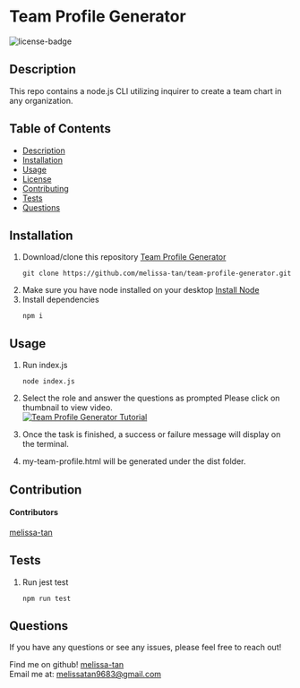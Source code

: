 
# Team Profile Generator

![license-badge](https://img.shields.io/badge/license-MIT-yellow)

## Description
This repo contains a node.js CLI utilizing inquirer to create a team chart in any organization.

## Table of Contents
- [Description](#description)
- [Installation](#installation)
- [Usage](#usage)
- [License](#license)
- [Contributing](#contributing)
- [Tests](#tests)
- [Questions](#questions)

## Installation
1. Download/clone this repository [Team Profile Generator](https://github.com/melissa-tan/team-profile-generator)
	```
	git clone https://github.com/melissa-tan/team-profile-generator.git
	```
2. Make sure you have node installed on your desktop [Install Node](https://nodejs.org/en/download/)
3. Install dependencies
	```
	npm i
	```

## Usage
1. Run index.js
	``` 
	node index.js
	```
2. Select the role and answer the questions as prompted
	Please click on thumbnail to view video. </br>
	[![Team Profile Generator Tutorial](https://img.youtube.com/vi/ceroChotyZE/0.jpg)](https://www.youtube.com/watch?v=ceroChotyZE)

3. Once the task is finished, a success or failure message will display on the terminal.

4. my-team-profile.html will be generated under the dist folder. 



## Contribution
#### Contributors
[melissa-tan](https://github.com/melissa-tan)




## Tests
1. Run jest test
	
	```
	npm run test
	```

## Questions
If you have any questions or see any issues, please feel free to reach out!

Find me on github! [melissa-tan](https://github.com/melissa-tan) <br>
Email me at: melissatan9683@gmail.com
